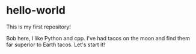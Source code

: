 # hello-world
This is my first repository!

Bob here, I like Python and cpp.
I've had tacos on the moon and find them far superior to Earth tacos.
Let's start it!
